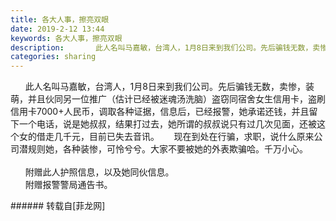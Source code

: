 ```yaml
---
title: 各大人事，擦亮双眼
date: 2019-2-12 13:44
keywords: 各大人事，擦亮双眼
description:       此人名叫马嘉敏，台湾人，1月8日来到我们公司。先后骗钱无数，卖惨，装萌，并且伙同另一位推广（估计已经被迷魂汤洗脑）盗窃同宿舍女生信用卡，盗刷信用卡7000+人民币，调取各种证据，信息后，已经报警，她承诺还钱，并且留下一个电话，说是她叔叔，结果打过去，她所谓的叔叔说只有过几次见面，还被这个女的借走几千元，目前已失去音讯。      现在到处在行骗，求职，说什么原来公司潜规则她，各种装惨，可怜兮兮。大家不要被她的外表欺骗哈。千万小心。      附赠此人护照信息，以及她同伙信息。      附赠报警警局通告书。
categories: sharing
---
```

<td class="t_f" id="postmessage_2975370">

      此人名叫马嘉敏，台湾人，1月8日来到我们公司。先后骗钱无数，卖惨，装萌，并且伙同另一位推广（估计已经被迷魂汤洗脑）盗窃同宿舍女生信用卡，盗刷信用卡7000+人民币，调取各种证据，信息后，已经报警，她承诺还钱，并且留下一个电话，说是她叔叔，结果打过去，她所谓的叔叔说只有过几次见面，还被这个女的借走几千元，目前已失去音讯。      现在到处在行骗，求职，说什么原来公司潜规则她，各种装惨，可怜兮兮。大家不要被她的外表欺骗哈。千万小心。<br/>
<br/>
      附赠此人护照信息，以及她同伙信息。<br/>
      附赠报警警局通告书。<br/>
</td>
###### 转载自[菲龙网]